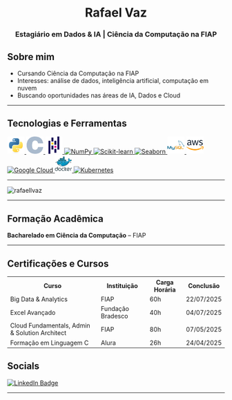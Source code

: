<div align="center">
  <h1>Rafael Vaz</h1>
  <h3>Estagiário em Dados & IA | Ciência da Computação na FIAP</h3>
</div>

<div>
  <h2>Sobre mim</h2>
  <ul>
    <li>Cursando Ciência da Computação na FIAP</li>
    <li>Interesses: análise de dados, inteligência artificial, computação em nuvem</li>
    <li>Buscando oportunidades nas áreas de IA, Dados e Cloud</li>
  </ul>
</div>

<hr>

<div>
  <h2>Tecnologias e Ferramentas</h2>
  <p>
    <!-- Linguagens de Programação -->
    <a href="https://www.python.org" target="_blank">
      <img src="https://raw.githubusercontent.com/devicons/devicon/master/icons/python/python-original.svg" alt="Python" width="40" height="40"/>
    </a>
    <a href="https://www.cprogramming.com/" target="_blank">
      <img src="https://raw.githubusercontent.com/devicons/devicon/master/icons/c/c-original.svg" alt="C" width="40" height="40"/>
    </a>
    <!-- Bibliotecas Python -->
    <a href="https://pandas.pydata.org/" target="_blank">
      <img src="https://raw.githubusercontent.com/devicons/devicon/2ae2a900d2f041da66e950e4d48052658d850630/icons/pandas/pandas-original.svg" alt="Pandas" width="40" height="40"/>
    </a>
    <a href="https://numpy.org/" target="_blank">
      <img src="https://upload.wikimedia.org/wikipedia/commons/3/31/NumPy_logo_2020.svg" alt="NumPy" width="40" height="40"/>
    </a>
    <a href="https://scikit-learn.org/" target="_blank">
      <img src="https://upload.wikimedia.org/wikipedia/commons/0/05/Scikit_learn_logo_small.svg" alt="Scikit-learn" width="40" height="40"/>
    </a>
    <a href="https://seaborn.pydata.org/" target="_blank">
      <img src="https://seaborn.pydata.org/_images/logo-mark-lightbg.svg" alt="Seaborn" width="40" height="40"/>
    </a>
    <!-- Bancos de Dados -->
    <a href="https://www.mysql.com/" target="_blank">
      <img src="https://raw.githubusercontent.com/devicons/devicon/master/icons/mysql/mysql-original-wordmark.svg" alt="MySQL" width="40" height="40"/>
    </a>
    <!-- Cloud e DevOps -->
    <a href="https://aws.amazon.com" target="_blank">
      <img src="https://raw.githubusercontent.com/devicons/devicon/master/icons/amazonwebservices/amazonwebservices-original-wordmark.svg" alt="AWS" width="40" height="40"/>
    </a>
    <a href="https://cloud.google.com" target="_blank">
      <img src="https://www.vectorlogo.zone/logos/google_cloud/google_cloud-icon.svg" alt="Google Cloud" width="40" height="40"/>
    </a>
    <a href="https://www.docker.com/" target="_blank">
      <img src="https://raw.githubusercontent.com/devicons/devicon/master/icons/docker/docker-original-wordmark.svg" alt="Docker" width="40" height="40"/>
    </a>
    <a href="https://kubernetes.io" target="_blank">
      <img src="https://www.vectorlogo.zone/logos/kubernetes/kubernetes-icon.svg" alt="Kubernetes" width="40" height="40"/>
    </a>
  </p>
</div>

<hr>

<div <p><img align="center" src="https://github-readme-stats.vercel.app/api/top-langs?username=rafaellvaz&show_icons=true&theme=dark&title_color=ffffff&text_color=ffffff&hide_border=true&locale=en&layout=compact" alt="rafaellvaz" /></p>
</div>

<hr>

<div>
  <h2>Formação Acadêmica</h2>
  <p><strong>Bacharelado em Ciência da Computação</strong> – FIAP</p>
</div>

<hr>

<div>
  <h2>Certificações e Cursos</h2>
  <table>
    <tr><th>Curso</th><th>Instituição</th><th>Carga Horária</th><th>Conclusão</th></tr>
    <tr><td>Big Data &amp; Analytics</td><td>FIAP</td><td>60h</td><td>22/07/2025</td></tr>
    <tr><td>Excel Avançado</td><td>Fundação Bradesco</td><td>40h</td><td>04/07/2025</td></tr>
    <tr><td>Cloud Fundamentals, Admin &amp; Solution Architect</td><td>FIAP</td><td>80h</td><td>07/05/2025</td></tr>
    <tr><td>Formação em Linguagem C</td><td>Alura</td><td>26h</td><td>24/04/2025</td></tr>
  </table>
</div>

<!-- Redes Sociais -->
<div>
  <h2>Socials</h2>
  <a href="https://linkedin.com/in/rafael-vaz-de-lima-r/" target="_blank">
    <img src="https://img.shields.io/badge/LinkedIn-%230077B5.svg?logo=linkedin&logoColor=white" alt="LinkedIn Badge"/>
  </a>
</div>

<hr>
